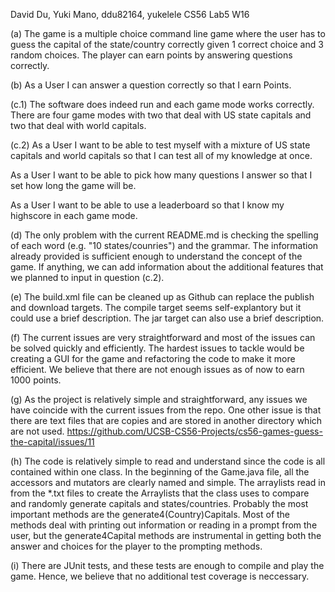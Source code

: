 David Du, Yuki Mano, ddu82164, yukelele CS56 Lab5 W16

(a) The game is a multiple choice command line game where the user has to guess the capital of the state/country correctly given 1 correct choice and 3 random choices. The player can earn points by answering questions correctly.

(b) As a User I can answer a question correctly so that I earn Points.

(c.1) The software does indeed run and each game mode works correctly. There are four game modes with two that deal with US state capitals and two that deal with world capitals.

(c.2) As a User I want to be able to test myself with a mixture of US state capitals and world capitals so that I can test all of my knowledge at once.

 As a User I want to be able to pick how many questions I answer so that I set how long the game will be. 

 As a User I want to be able to use a leaderboard so that I know my highscore in each game mode.

(d) The only problem with the current README.md is checking the spelling of each word (e.g. "10 states/counries") and the grammar. The information already provided is sufficient enough to understand the concept of the game. If anything, we can add information about the additional features that we planned to input in question (c.2). 

(e) The build.xml file can be cleaned up as Github can replace the publish and download targets. The compile target seems self-explantory but it could use a brief description. The jar target can also use a brief description.

(f) The current issues are very straightforward and most of the issues can be solved quickly and efficiently. The hardest issues to tackle would be creating a GUI for the game and refactoring the code to make it more efficient. We believe that there are not enough issues as of now to earn 1000 points.

(g) As the project is relatively simple and straightforward, any issues we have coincide with the current issues from the repo. One other issue is that there are text files that are copies and are stored in another directory which are not used.
https://github.com/UCSB-CS56-Projects/cs56-games-guess-the-capital/issues/11

(h) The code is relatively simple to read and understand since the code is all contained within one class. In the beginning of the Game.java file, all the accessors and mutators are clearly named and simple. The arraylists read in from the *.txt files to create the Arraylists that the class uses to compare and randomly generate capitals and states/countries. Probably the most important methods are the generate4(Country)Capitals. Most of the methods deal with printing out information or reading in a prompt from the user, but the generate4Capital methods are instrumental in getting both the answer and choices for the player to the prompting methods. 

(i) There are JUnit tests, and these tests are enough to compile and play the game. Hence, we believe that no additional test coverage is neccessary.  
